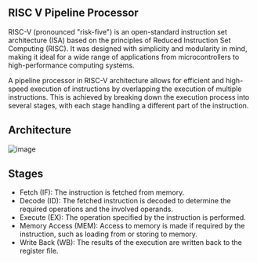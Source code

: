 ## RISC V Pipeline Processor

RISC-V (pronounced "risk-five") is an open-standard instruction set architecture (ISA) based on the principles of Reduced Instruction Set Computing (RISC). It was designed with simplicity and modularity in mind, making it ideal for a wide range of applications from microcontrollers to high-performance computing systems.

A pipeline processor in RISC-V architecture allows for efficient and high-speed execution of instructions by overlapping the execution of multiple instructions. This is achieved by breaking down the execution process into several stages, with each stage handling a different part of the instruction. 


## Architecture

![image](https://github.com/faatthy/RISC-V-Pipeline-Processor/assets/110846097/865941cc-bc1a-4f81-9066-eedf734383a1)

## Stages
- Fetch (IF): The instruction is fetched from memory.
- Decode (ID): The fetched instruction is decoded to determine the required operations and the involved operands.
- Execute (EX): The operation specified by the instruction is performed.
- Memory Access (MEM): Access to memory is made if required by the instruction, such as loading from or storing to memory.
- Write Back (WB): The results of the execution are written back to the register file.
